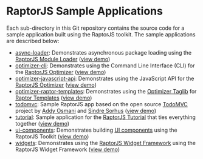 RaptorJS Sample Applications
============================

Each sub-directory in this Git repository contains the source code
for a sample application built using the RaptorJS toolkit. The sample
applications are described below:
* [async-loader](https://github.com/raptorjs/samples/tree/master/async-loader): 
  Demonstrates asynchronous package loading using the [RaptorJS Module Loader](http://raptorjs.org/module-loader/)
  ([view demo](http://raptorjs.org/demos/async-loader))
* [optimizer-cli](https://github.com/raptorjs/samples/tree/master/optimizer-cli): 
  Demonstrates using the Command Line Interface (CLI) for the [RaptorJS Optimizer](http://raptorjs.org/optimizer/)
  ([view demo](http://raptorjs.org/demos/optimizer-cli))
* [optimizer-javascript-api](https://github.com/raptorjs/samples/tree/master/optimizer-javascript-api): 
  Demonstrates using the JavaScript API for the [RaptorJS Optimizer](http://raptorjs.org/optimizer/)
  ([view demo](http://raptorjs.org/demos/optimizer-javascript-api))
* [optimizer-raptor-templates](https://github.com/raptorjs/samples/tree/master/optimizer-raptor-templates): 
  Demonstrates using the [Optimizer Taglib](http://raptorjs.org/optimizer/get-started-raptor-templates/) for [Raptor Templates](http://raptorjs.org/raptor-templates/)
  ([view demo](http://raptorjs.org/demos/optimizer-raptor-templates))
* [todomvc](https://github.com/raptorjs/samples/tree/master/todomvc): 
  Sample RaptorJS app based on the open source [TodoMVC](http://addyosmani.github.com/todomvc/) project by [Addy Osmani](https://github.com/addyosmani) and [Sindre Sorhus](https://github.com/sindresorhus)
  ([view demo](http://raptorjs.org/demos/todomvc/))
* [tutorial](https://github.com/raptorjs/samples/tree/master/tutorial): 
  Sample application for the [RaptorJS Tutorial](http://raptorjs.org/tutorial/) that ties everything together
  ([view demo](http://raptorjs.org/demos/tutorial/))
* [ui-components](https://github.com/raptorjs/samples/tree/master/ui-components): 
  Demonstrates building [UI components](http://raptorjs.org/ui-components/) using the RaptorJS Toolkit
  ([view demo](http://raptorjs.org/demos/ui-components/))
* [widgets](https://github.com/raptorjs/samples/tree/master/widgets):
  Demonstrates using the [RaptorJS Widget Framework](http://raptorjs.org/widgets/) using the RaptorJS Widget Framework
  ([view demo](http://raptorjs.org/demos/widgets/))
